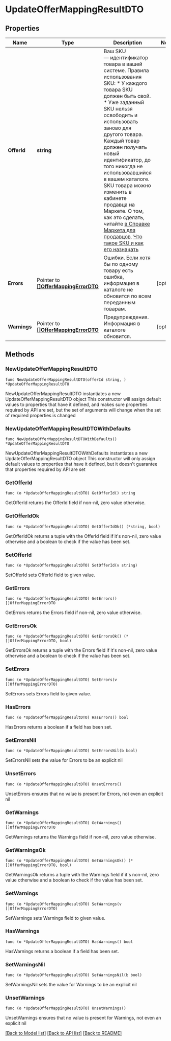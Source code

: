 # UpdateOfferMappingResultDTO

## Properties

Name | Type | Description | Notes
------------ | ------------- | ------------- | -------------
**OfferId** | **string** | Ваш SKU — идентификатор товара в вашей системе.  Правила использования SKU:  * У каждого товара SKU должен быть свой.  * Уже заданный SKU нельзя освободить и использовать заново для другого товара. Каждый товар должен получать новый идентификатор, до того никогда не использовавшийся в вашем каталоге.  SKU товара можно изменить в кабинете продавца на Маркете. О том, как это сделать, читайте [в Справке Маркета для продавцов](https://yandex.ru/support2/marketplace/ru/assortment/operations/edit-sku).  [Что такое SKU и как его назначать](https://yandex.ru/support/marketplace/assortment/add/index.html#fields)  | 
**Errors** | Pointer to [**[]OfferMappingErrorDTO**](OfferMappingErrorDTO.md) | Ошибки.  Если хотя бы по одному товару есть ошибка, информация в каталоге не обновится по всем переданным товарам.  | [optional] 
**Warnings** | Pointer to [**[]OfferMappingErrorDTO**](OfferMappingErrorDTO.md) | Предупреждения.  Информация в каталоге обновится.  | [optional] 

## Methods

### NewUpdateOfferMappingResultDTO

`func NewUpdateOfferMappingResultDTO(offerId string, ) *UpdateOfferMappingResultDTO`

NewUpdateOfferMappingResultDTO instantiates a new UpdateOfferMappingResultDTO object
This constructor will assign default values to properties that have it defined,
and makes sure properties required by API are set, but the set of arguments
will change when the set of required properties is changed

### NewUpdateOfferMappingResultDTOWithDefaults

`func NewUpdateOfferMappingResultDTOWithDefaults() *UpdateOfferMappingResultDTO`

NewUpdateOfferMappingResultDTOWithDefaults instantiates a new UpdateOfferMappingResultDTO object
This constructor will only assign default values to properties that have it defined,
but it doesn't guarantee that properties required by API are set

### GetOfferId

`func (o *UpdateOfferMappingResultDTO) GetOfferId() string`

GetOfferId returns the OfferId field if non-nil, zero value otherwise.

### GetOfferIdOk

`func (o *UpdateOfferMappingResultDTO) GetOfferIdOk() (*string, bool)`

GetOfferIdOk returns a tuple with the OfferId field if it's non-nil, zero value otherwise
and a boolean to check if the value has been set.

### SetOfferId

`func (o *UpdateOfferMappingResultDTO) SetOfferId(v string)`

SetOfferId sets OfferId field to given value.


### GetErrors

`func (o *UpdateOfferMappingResultDTO) GetErrors() []OfferMappingErrorDTO`

GetErrors returns the Errors field if non-nil, zero value otherwise.

### GetErrorsOk

`func (o *UpdateOfferMappingResultDTO) GetErrorsOk() (*[]OfferMappingErrorDTO, bool)`

GetErrorsOk returns a tuple with the Errors field if it's non-nil, zero value otherwise
and a boolean to check if the value has been set.

### SetErrors

`func (o *UpdateOfferMappingResultDTO) SetErrors(v []OfferMappingErrorDTO)`

SetErrors sets Errors field to given value.

### HasErrors

`func (o *UpdateOfferMappingResultDTO) HasErrors() bool`

HasErrors returns a boolean if a field has been set.

### SetErrorsNil

`func (o *UpdateOfferMappingResultDTO) SetErrorsNil(b bool)`

 SetErrorsNil sets the value for Errors to be an explicit nil

### UnsetErrors
`func (o *UpdateOfferMappingResultDTO) UnsetErrors()`

UnsetErrors ensures that no value is present for Errors, not even an explicit nil
### GetWarnings

`func (o *UpdateOfferMappingResultDTO) GetWarnings() []OfferMappingErrorDTO`

GetWarnings returns the Warnings field if non-nil, zero value otherwise.

### GetWarningsOk

`func (o *UpdateOfferMappingResultDTO) GetWarningsOk() (*[]OfferMappingErrorDTO, bool)`

GetWarningsOk returns a tuple with the Warnings field if it's non-nil, zero value otherwise
and a boolean to check if the value has been set.

### SetWarnings

`func (o *UpdateOfferMappingResultDTO) SetWarnings(v []OfferMappingErrorDTO)`

SetWarnings sets Warnings field to given value.

### HasWarnings

`func (o *UpdateOfferMappingResultDTO) HasWarnings() bool`

HasWarnings returns a boolean if a field has been set.

### SetWarningsNil

`func (o *UpdateOfferMappingResultDTO) SetWarningsNil(b bool)`

 SetWarningsNil sets the value for Warnings to be an explicit nil

### UnsetWarnings
`func (o *UpdateOfferMappingResultDTO) UnsetWarnings()`

UnsetWarnings ensures that no value is present for Warnings, not even an explicit nil

[[Back to Model list]](../README.md#documentation-for-models) [[Back to API list]](../README.md#documentation-for-api-endpoints) [[Back to README]](../README.md)


